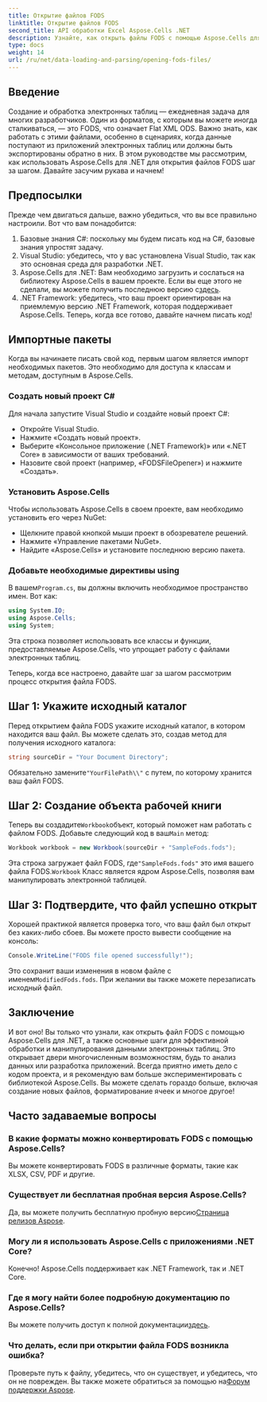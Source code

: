 ```yaml
---
title: Открытие файлов FODS
linktitle: Открытие файлов FODS
second_title: API обработки Excel Aspose.Cells .NET
description: Узнайте, как открыть файлы FODS с помощью Aspose.Cells для .NET с помощью этого пошагового руководства. Идеально подходит для разработчиков, желающих легко манипулировать данными электронных таблиц.
type: docs
weight: 14
url: /ru/net/data-loading-and-parsing/opening-fods-files/
---
```

## Введение
Создание и обработка электронных таблиц — ежедневная задача для многих разработчиков. Один из форматов, с которым вы можете иногда сталкиваться, — это FODS, что означает Flat XML ODS. Важно знать, как работать с этими файлами, особенно в сценариях, когда данные поступают из приложений электронных таблиц или должны быть экспортированы обратно в них. В этом руководстве мы рассмотрим, как использовать Aspose.Cells для .NET для открытия файлов FODS шаг за шагом. Давайте засучим рукава и начнем!
## Предпосылки
Прежде чем двигаться дальше, важно убедиться, что вы все правильно настроили. Вот что вам понадобится:
1. Базовые знания C#: поскольку мы будем писать код на C#, базовые знания упростят задачу.
2. Visual Studio: убедитесь, что у вас установлена Visual Studio, так как это основная среда для разработки .NET.
3.  Aspose.Cells для .NET: Вам необходимо загрузить и сослаться на библиотеку Aspose.Cells в вашем проекте. Если вы еще этого не сделали, вы можете получить последнюю версию с[здесь](https://releases.aspose.com/cells/net/).
4. .NET Framework: убедитесь, что ваш проект ориентирован на приемлемую версию .NET Framework, которая поддерживает Aspose.Cells.
Теперь, когда все готово, давайте начнем писать код!
## Импортные пакеты
Когда вы начинаете писать свой код, первым шагом является импорт необходимых пакетов. Это необходимо для доступа к классам и методам, доступным в Aspose.Cells.
### Создать новый проект C#
Для начала запустите Visual Studio и создайте новый проект C#:
- Откройте Visual Studio.
- Нажмите «Создать новый проект».
- Выберите «Консольное приложение (.NET Framework)» или «.NET Core» в зависимости от ваших требований.
- Назовите свой проект (например, «FODSFileOpener») и нажмите «Создать».
### Установить Aspose.Cells
Чтобы использовать Aspose.Cells в своем проекте, вам необходимо установить его через NuGet:
- Щелкните правой кнопкой мыши проект в обозревателе решений.
- Нажмите «Управление пакетами NuGet».
- Найдите «Aspose.Cells» и установите последнюю версию пакета.
### Добавьте необходимые директивы using
 В вашем`Program.cs`, вы должны включить необходимое пространство имен. Вот как:
```csharp
using System.IO;
using Aspose.Cells;
using System;
```
Эта строка позволяет использовать все классы и функции, предоставляемые Aspose.Cells, что упрощает работу с файлами электронных таблиц.

Теперь, когда все настроено, давайте шаг за шагом рассмотрим процесс открытия файла FODS.
## Шаг 1: Укажите исходный каталог
Перед открытием файла FODS укажите исходный каталог, в котором находится ваш файл. Вы можете сделать это, создав метод для получения исходного каталога:
```csharp
string sourceDir = "Your Document Directory";
```
 Обязательно замените`"YourFilePath\\"` с путем, по которому хранится ваш файл FODS.
## Шаг 2: Создание объекта рабочей книги
 Теперь вы создадите`Workbook`объект, который поможет нам работать с файлом FODS. Добавьте следующий код в ваш`Main` метод:
```csharp
Workbook workbook = new Workbook(sourceDir + "SampleFods.fods");
```
 Эта строка загружает файл FODS, где`"SampleFods.fods"` это имя вашего файла FODS.`Workbook` Класс является ядром Aspose.Cells, позволяя вам манипулировать электронной таблицей.
## Шаг 3: Подтвердите, что файл успешно открыт
Хорошей практикой является проверка того, что ваш файл был открыт без каких-либо сбоев. Вы можете просто вывести сообщение на консоль:
```csharp
Console.WriteLine("FODS file opened successfully!");
```

 Это сохранит ваши изменения в новом файле с именем`ModifiedFods.fods`. При желании вы также можете перезаписать исходный файл.
## Заключение
И вот оно! Вы только что узнали, как открыть файл FODS с помощью Aspose.Cells для .NET, а также основные шаги для эффективной обработки и манипулирования данными электронных таблиц. Это открывает двери многочисленным возможностям, будь то анализ данных или разработка приложений.
Всегда приятно иметь дело с кодом проекта, и я рекомендую вам больше экспериментировать с библиотекой Aspose.Cells. Вы можете сделать гораздо больше, включая создание новых файлов, форматирование ячеек и многое другое!
## Часто задаваемые вопросы
### В какие форматы можно конвертировать FODS с помощью Aspose.Cells?
Вы можете конвертировать FODS в различные форматы, такие как XLSX, CSV, PDF и другие.
### Существует ли бесплатная пробная версия Aspose.Cells?
 Да, вы можете получить бесплатную пробную версию[Страница релизов Aspose](https://releases.aspose.com/).
### Могу ли я использовать Aspose.Cells с приложениями .NET Core?
Конечно! Aspose.Cells поддерживает как .NET Framework, так и .NET Core.
### Где я могу найти более подробную документацию по Aspose.Cells?
 Вы можете получить доступ к полной документации[здесь](https://reference.aspose.com/cells/net/).
### Что делать, если при открытии файла FODS возникла ошибка?
 Проверьте путь к файлу, убедитесь, что он существует, и убедитесь, что он не поврежден. Вы также можете обратиться за помощью на[Форум поддержки Aspose](https://forum.aspose.com/c/cells/9).